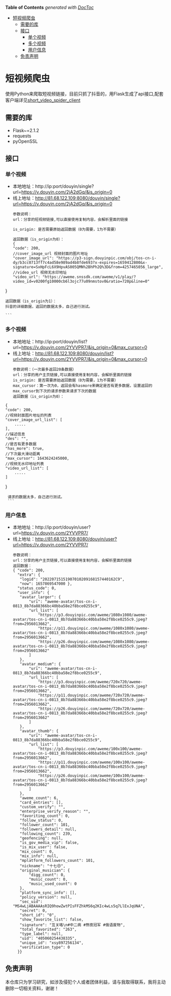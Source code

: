 <!-- START doctoc generated TOC please keep comment here to allow auto update -->
<!-- DON'T EDIT THIS SECTION, INSTEAD RE-RUN doctoc TO UPDATE -->
**Table of Contents**  *generated with [DocToc](https://github.com/thlorenz/doctoc)*

- [短视频爬虫](#%E7%9F%AD%E8%A7%86%E9%A2%91%E7%88%AC%E8%99%AB)
  - [需要的库](#%E9%9C%80%E8%A6%81%E7%9A%84%E5%BA%93)
  - [接口](#%E6%8E%A5%E5%8F%A3)
    - [单个视频](#%E5%8D%95%E4%B8%AA%E8%A7%86%E9%A2%91)
    - [多个视频](#%E5%A4%9A%E4%B8%AA%E8%A7%86%E9%A2%91)
    - [用户信息](#%E7%94%A8%E6%88%B7%E4%BF%A1%E6%81%AF)
  - [免责声明](#%E5%85%8D%E8%B4%A3%E5%A3%B0%E6%98%8E)

<!-- END doctoc generated TOC please keep comment here to allow auto update -->

# 短视频爬虫
使用Python来爬取短视频链接，目前只抓了抖音的，用Flask生成了api接口,配套客户端详见[short_video_spider_client](https://github.com/LuckyLi706/short_video_spider_client)

## 需要的库
  + Flask~=2.1.2
  + requests
  + pyOpenSSL

## 接口
### 单个视频
  + 本地地址：http://ip:port/douyin/single?url=https://v.douyin.com/2jA2dGq/&is_origin=0
  + 线上地址：http://81.68.122.109:8080/douyin/single?url=https://v.douyin.com/2jA2dGq/&is_origin=0
    ```
    参数说明：
    url：分享的短视频链接,可以直接使用复制内容，会解析里面的链接
    
    is_origin: 是否需要原始返回数据（0为需要，1为不需要）
    
    返回数据（is_origin为0）：
    {
    "code": 200,
    //cover_image_url 视频封面的图片地址
    "cover_image_url": "https://p3-sign.douyinpic.com/obj/tos-cn-i-dy/b3cc0713ff7c4ad58e989ad4b8fde693?x-expires=1659412800&x-signature=SxHpFcL6X9HpvAS005QMN%2BhPh2Q%3D&from=4257465056_large",
    //video_url 视频无水印地址
    "video_url": "https://aweme.snssdk.com/aweme/v1/play/?video_id=v0200fg10000cb6l3ojc77u09nmstov0&ratio=720p&line=0"
}

    返回数据（is_origin为1）：
    抖音的详细数据，返回的数据太多，自己进行测试。
    
    ```

### 多个视频
   + 本地地址：http://ip:port/douyin/list?url=https://v.douyin.com/2YVVPR7/&is_origin=0&max_cursor=0
   + 线上地址：http://81.68.122.109:8080/douyin/list?url=https://v.douyin.com/2YVVPR7/&is_origin=0&max_cursor=0
     ```
     参数说明：（一次最多返回20条数据）
     url：分享的用户主页链接,可以直接使用复制内容，会解析里面的链接
     is_origin: 是否需要原始返回数据（0为需要，1为不需要）
     max_cursor：第一次为0，返回会有hasmore来确定是否有更多数据，设置返回的max_cursor到下次的请求参数来请求下次的数据
     返回数据（is_origin为0）：
    {
    "code": 200,
    //视频封面图片地址的列表
    "cover_image_url_list": [
        .....
    ],
    //描述信息
    "des": "",
    //是否有更多数据
    "has_more": true,
    //下次最大滑动距离
    "max_cursor": 1643624245000,
    //视频无水印地址列表
    "video_url_list": [
        .....
    ]
}

     请求的数据太多，自己进行测试。
     ```

### 用户信息
   + 本地地址：http://ip:port/douyin/user?url=https://v.douyin.com/2YVVPR7/
   + 线上地址：http://81.68.122.109:8080/douyin/user?url=https://v.douyin.com/2YVVPR7/
     ```
     参数说明：
     url：分享的用户主页链接,可以直接使用复制内容，会解析里面的链接
     返回数据：
     { "code": 200,
       "extra": {
        "logid": "20220715151907010209168157440162C9",
        "now": 1657869547000 },
       "status_code": 0,
       "user_info": {
        "avatar_larger": {
            "uri": "aweme-avatar/tos-cn-i-0813_8b7da88366bc40bba58e2f8bce0255c9",
            "url_list": [
                "https://p3.douyinpic.com/aweme/1080x1080/aweme-avatar/tos-cn-i-0813_8b7da88366bc40bba58e2f8bce0255c9.jpeg?from=2956013662",
                "https://p11.douyinpic.com/aweme/1080x1080/aweme-avatar/tos-cn-i-0813_8b7da88366bc40bba58e2f8bce0255c9.jpeg?from=2956013662",
                "https://p26.douyinpic.com/aweme/1080x1080/aweme-avatar/tos-cn-i-0813_8b7da88366bc40bba58e2f8bce0255c9.jpeg?from=2956013662"
            ]
        },
        "avatar_medium": {
            "uri": "aweme-avatar/tos-cn-i-0813_8b7da88366bc40bba58e2f8bce0255c9",
            "url_list": [
                "https://p3.douyinpic.com/aweme/720x720/aweme-avatar/tos-cn-i-0813_8b7da88366bc40bba58e2f8bce0255c9.jpeg?from=2956013662",
                "https://p11.douyinpic.com/aweme/720x720/aweme-avatar/tos-cn-i-0813_8b7da88366bc40bba58e2f8bce0255c9.jpeg?from=2956013662",
                "https://p26.douyinpic.com/aweme/720x720/aweme-avatar/tos-cn-i-0813_8b7da88366bc40bba58e2f8bce0255c9.jpeg?from=2956013662"
            ]
        },
        "avatar_thumb": {
            "uri": "aweme-avatar/tos-cn-i-0813_8b7da88366bc40bba58e2f8bce0255c9",
            "url_list": [
                "https://p3.douyinpic.com/aweme/100x100/aweme-avatar/tos-cn-i-0813_8b7da88366bc40bba58e2f8bce0255c9.jpeg?from=2956013662",
                "https://p11.douyinpic.com/aweme/100x100/aweme-avatar/tos-cn-i-0813_8b7da88366bc40bba58e2f8bce0255c9.jpeg?from=2956013662",
                "https://p26.douyinpic.com/aweme/100x100/aweme-avatar/tos-cn-i-0813_8b7da88366bc40bba58e2f8bce0255c9.jpeg?from=2956013662"
            ]
        },
        "aweme_count": 6,
        "card_entries": [],
        "custom_verify": "",
        "enterprise_verify_reason": "",
        "favoriting_count": 0,
        "follow_status": 0,
        "follower_count": 101,
        "followers_detail": null,
        "following_count": 239,
        "geofencing": null,
        "is_gov_media_vip": false,
        "is_mix_user": false,
        "mix_count": 0,
        "mix_info": null,
        "mplatform_followers_count": 101,
        "nickname": "十七😍",
        "original_musician": {
            "digg_count": 0,
            "music_count": 0,
            "music_used_count": 0
        },
        "platform_sync_info": [],
        "policy_version": null,
        "sec_uid": "MS4wLjABAAAAsRIQ9howZwtPIsFFZhkMS6q2KIc4wLs5q7LlExJqUNA",
        "secret": 0,
        "short_id": "0",
        "show_favorite_list": false,
        "signature": "互关咯\n#中二病 #熬夜冠军 #俄语废物",
        "total_favorited": "263",
        "type_label": null,
        "uid": "405060254438335",
        "unique_id": "xsy897256134",
        "verification_type": 0
       }}    
       ```
## 免责声明
本仓库只为学习研究，如涉及侵犯个人或者团体利益，请与我取得联系，我将主动删除一切相关资料，谢谢！
